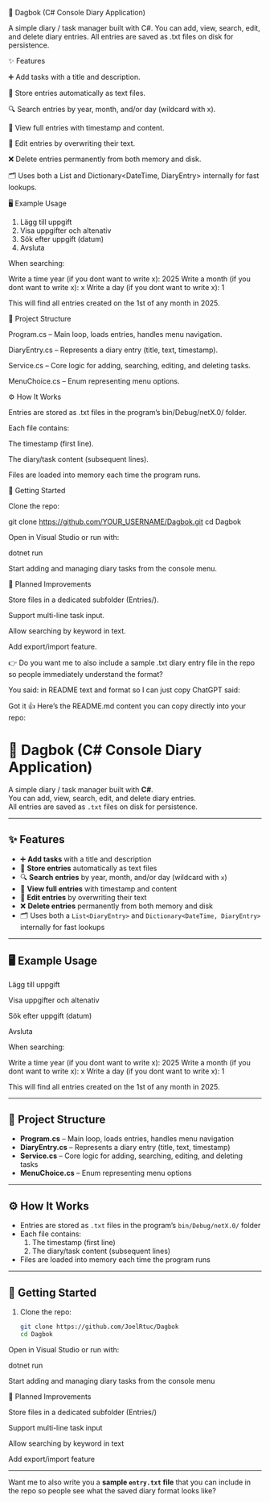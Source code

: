 📖 Dagbok (C# Console Diary Application)

A simple diary / task manager built with C#.
You can add, view, search, edit, and delete diary entries.
All entries are saved as .txt files on disk for persistence.

✨ Features

➕ Add tasks with a title and description.

📂 Store entries automatically as text files.

🔍 Search entries by year, month, and/or day (wildcard with x).

👀 View full entries with timestamp and content.

📝 Edit entries by overwriting their text.

❌ Delete entries permanently from both memory and disk.

🗂 Uses both a List<DiaryEntry> and Dictionary<DateTime, DiaryEntry> internally for fast lookups.

🖥 Example Usage
1. Lägg till uppgift
2. Visa uppgifter och altenativ
3. Sök efter uppgift (datum)
4. Avsluta


When searching:

Write a time year (if you dont want to write x): 2025
Write a month (if you dont want to write x): x
Write a day (if you dont want to write x): 1


This will find all entries created on the 1st of any month in 2025.

📂 Project Structure

Program.cs – Main loop, loads entries, handles menu navigation.

DiaryEntry.cs – Represents a diary entry (title, text, timestamp).

Service.cs – Core logic for adding, searching, editing, and deleting tasks.

MenuChoice.cs – Enum representing menu options.

⚙️ How It Works

Entries are stored as .txt files in the program’s bin/Debug/netX.0/ folder.

Each file contains:

The timestamp (first line).

The diary/task content (subsequent lines).

Files are loaded into memory each time the program runs.

🚀 Getting Started

Clone the repo:

git clone https://github.com/YOUR_USERNAME/Dagbok.git
cd Dagbok


Open in Visual Studio or run with:

dotnet run


Start adding and managing diary tasks from the console menu.

📌 Planned Improvements

 Store files in a dedicated subfolder (Entries/).

 Support multi-line task input.

 Allow searching by keyword in text.

 Add export/import feature.

👉 Do you want me to also include a sample .txt diary entry file in the repo so people immediately understand the format?

You said:
in README text and format so I can just copy
ChatGPT said:

Got it 👍 Here’s the README.md content you can copy directly into your repo:

# 📖 Dagbok (C# Console Diary Application)

A simple diary / task manager built with **C#**.  
You can add, view, search, edit, and delete diary entries.  
All entries are saved as `.txt` files on disk for persistence.

---

## ✨ Features
- ➕ **Add tasks** with a title and description  
- 📂 **Store entries** automatically as text files  
- 🔍 **Search entries** by year, month, and/or day (wildcard with `x`)  
- 👀 **View full entries** with timestamp and content  
- 📝 **Edit entries** by overwriting their text  
- ❌ **Delete entries** permanently from both memory and disk  
- 🗂 Uses both a `List<DiaryEntry>` and `Dictionary<DateTime, DiaryEntry>` internally for fast lookups  

---

## 🖥 Example Usage


Lägg till uppgift

Visa uppgifter och altenativ

Sök efter uppgift (datum)

Avsluta


When searching:


Write a time year (if you dont want to write x): 2025
Write a month (if you dont want to write x): x
Write a day (if you dont want to write x): 1

This will find all entries created on the 1st of any month in 2025.

---

## 📂 Project Structure
- **Program.cs** – Main loop, loads entries, handles menu navigation  
- **DiaryEntry.cs** – Represents a diary entry (title, text, timestamp)  
- **Service.cs** – Core logic for adding, searching, editing, and deleting tasks  
- **MenuChoice.cs** – Enum representing menu options  

---

## ⚙️ How It Works
- Entries are stored as `.txt` files in the program’s `bin/Debug/netX.0/` folder  
- Each file contains:  
  1. The timestamp (first line)  
  2. The diary/task content (subsequent lines)  
- Files are loaded into memory each time the program runs  

---

## 🚀 Getting Started
1. Clone the repo:
   ```bash
   git clone https://github.com/JoelRtuc/Dagbok
   cd Dagbok


Open in Visual Studio or run with:

dotnet run


Start adding and managing diary tasks from the console menu

📌 Planned Improvements

 Store files in a dedicated subfolder (Entries/)

 Support multi-line task input

 Allow searching by keyword in text

 Add export/import feature

---

Want me to also write you a **sample `entry.txt` file** that you can include in the repo so people see what the saved diary format looks like?
